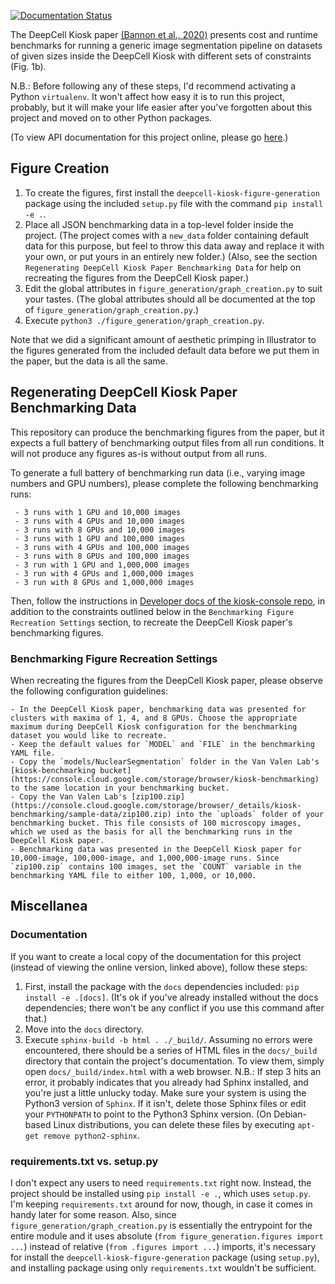 [![Documentation Status](https://readthedocs.org/projects/deepcell-kiosk-figure-generation/badge/?version=latest)](https://deepcell-kiosk-figure-generation.readthedocs.io/en/latest/?badge=latest)

The DeepCell Kiosk paper [(Bannon et al., 2020)](<https://www.biorxiv.org/content/10.1101/505032v3>) presents cost and runtime benchmarks for running a generic image segmentation pipeline on datasets of given sizes inside the DeepCell Kiosk with different sets of constraints (Fig. 1b).
 
N.B.: Before following any of these steps, I'd recommend activating a Python `virtualenv`. It won't affect how easy it is to run this project, probably, but it will make your life easier after you've forgotten about this project and moved on to other Python packages.

(To view API documentation for this project online, please go [here](https://deepcell-kiosk-figure-generation.readthedocs.io).)

## Figure Creation
1) To create the figures, first install the `deepcell-kiosk-figure-generation` package using the included `setup.py` file with the command `pip install -e .`.
2) Place all JSON benchmarking data in a top-level folder inside the project. (The project comes with a `new_data` folder containing default data for this purpose, but feel to throw this data away and replace it with your own, or put yours in an entirely new folder.) (Also, see the section `Regenerating DeepCell Kiosk Paper Benchmarking Data` for help on recreating the figures from the DeepCell Kiosk paper.)
3) Edit the global attributes in `figure_generation/graph_creation.py` to suit your tastes. (The global attributes should all be documented at the top of `figure_generation/graph_creation.py`.)
4) Execute `python3 ./figure_generation/graph_creation.py`.

Note that we did a significant amount of aesthetic primping in Illustrator to the figures generated from the included default data before we put them in the paper, but the data is all the same.

## Regenerating DeepCell Kiosk Paper Benchmarking Data

This repository can produce the benchmarking figures from the paper, but it expects a full battery of benchmarking output files from all run conditions. It will not produce any figures as-is without output from all runs. 
 
To generate a full battery of benchmarking run data (i.e., varying image numbers and GPU numbers), please complete the following benchmarking runs:
 
     - 3 runs with 1 GPU and 10,000 images
     - 3 runs with 4 GPUs and 10,000 images
     - 3 runs with 8 GPUs and 10,000 images
     - 3 runs with 1 GPU and 100,000 images
     - 3 runs with 4 GPUs and 100,000 images
     - 3 runs with 8 GPUs and 100,000 images
     - 3 run with 1 GPU and 1,000,000 images
     - 3 run with 4 GPUs and 1,000,000 images
     - 3 run with 8 GPUs and 1,000,000 images
 
Then, follow the instructions in [Developer docs of the kiosk-console repo](https://deepcell-kiosk.readthedocs.io/en/master/DEVELOPER.html), in addition to the constraints outlined below in the `Benchmarking Figure Recreation Settings` section, to recreate the DeepCell Kiosk paper's benchmarking figures.
 
### Benchmarking Figure Recreation Settings
 
When recreating the figures from the DeepCell Kiosk paper, please observe the following configuration guidelines:
 
    - In the DeepCell Kiosk paper, benchmarking data was presented for clusters with maxima of 1, 4, and 8 GPUs. Choose the appropriate maximum during DeepCell Kiosk configuration for the benchmarking dataset you would like to recreate.
    - Keep the default values for `MODEL` and `FILE` in the benchmarking YAML file.
    - Copy the `models/NuclearSegmentation` folder in the Van Valen Lab's [kiosk-benchmarking bucket](https://console.cloud.google.com/storage/browser/kiosk-benchmarking) to the same location in your benchmarking bucket.
    - Copy the Van Valen Lab's [zip100.zip](https://console.cloud.google.com/storage/browser/_details/kiosk-benchmarking/sample-data/zip100.zip) into the `uploads` folder of your benchmarking bucket. This file consists of 100 microscopy images, which we used as the basis for all the benchmarking runs in the DeepCell Kiosk paper.
    - Benchmarking data was presented in the DeepCell Kiosk paper for 10,000-image, 100,000-image, and 1,000,000-image runs. Since `zip100.zip` contains 100 images, set the `COUNT` variable in the benchmarking YAML file to either 100, 1,000, or 10,000.

## Miscellanea

### Documentation
If you want to create a local copy of the documentation for this project (instead of viewing the online version, linked above), follow these steps:
1) First, install the package with the `docs` dependencies included: `pip install -e .[docs]`. (It's ok if you've already installed without the docs dependencies; there won't be any conflict if you use this command after that.)
2) Move into the `docs` directory.
3) Execute `sphinx-build -b html . ./_build/`. Assuming no errors were encountered, there should be a series of HTML files in the `docs/_build` directory that contain the project's documentation. To view them, simply open `docs/_build/index.html` with a web browser.
N.B.: If step 3 hits an error, it probably indicates that you already had Sphinx installed, and you're just a little unlucky today. Make sure your system is using the Python3 version of `Sphinx`. If it isn't, delete those Sphinx files or edit your `PYTHONPATH` to point to the Python3 Sphinx version. (On Debian-based Linux distributions, you can delete these files by executing `apt-get remove python2-sphinx`.

### requirements.txt vs. setup.py
I don't expect any users to need `requirements.txt` right now. Instead, the project should be installed using `pip install -e .`, which uses `setup.py`. I'm keeping `requirements.txt` around for now, though, in case it comes in handy later for some reason. Also, since `figure_generation/graph_creation.py` is essentially the entrypoint for the entire module and it uses absolute (`from figure_generation.figures import ...`) instead of relative (`from .figures import ...`) imports, it's necessary for install the `deepcell-kiosk-figure-generation` package (using `setup.py`), and installing package using only `requirements.txt` wouldn't be sufficient.
